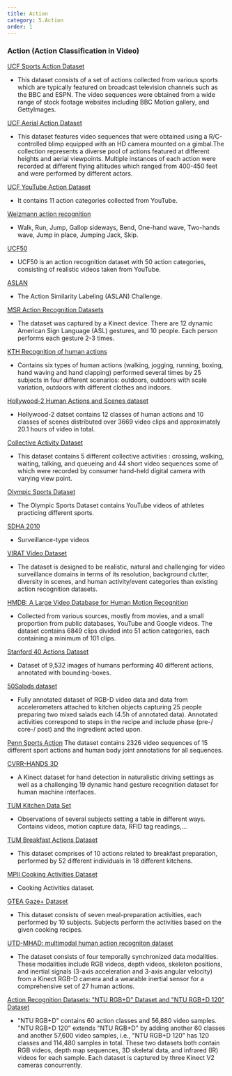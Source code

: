 ```yaml
---
title: Action 
category: 5.Action
order: 1
---
```



### Action (Action Classification in Video)

[UCF Sports Action Dataset](http://server.cs.ucf.edu/~vision/projects/action_mach/ucf_sports_actions.zip)
- This dataset consists of a set of actions collected from various sports which are typically featured on broadcast television channels such as the BBC and ESPN. The video sequences were obtained from a wide range of stock footage websites including BBC Motion gallery, and GettyImages.

[UCF Aerial Action Dataset](http://server.cs.ucf.edu/~vision/aerial/index.html)
- This dataset features video sequences that were obtained using a R/C-controlled blimp equipped with an HD camera mounted on a gimbal.The collection represents a diverse pool of actions featured at different heights and aerial viewpoints. Multiple instances of each action were recorded at different flying altitudes which ranged from 400-450 feet and were performed by different actors.

[UCF YouTube Action Dataset](http://server.cs.ucf.edu/~vision/projects/liujg/YouTube_Action_dataset.html)
- It contains 11 action categories collected from YouTube.

[Weizmann action recognition](https://www.wisdom.weizmann.ac.il/~vision/SpaceTimeActions.html)
- Walk, Run, Jump, Gallop sideways, Bend, One-hand wave, Two-hands wave, Jump in place, Jumping Jack, Skip.

[UCF50](http://server.cs.ucf.edu/~vision/data/UCF50.rar)
- UCF50 is an action recognition dataset with 50 action categories, consisting of realistic videos taken from YouTube.

[ASLAN](http://www.openu.ac.il/home/hassner/data/ASLAN/)
- The Action Similarity Labeling (ASLAN) Challenge.

[MSR Action Recognition Datasets](https://www.microsoft.com/en-us/research/people/zliu/?from=https%3A%2F%2Fresearch.microsoft.com%2Fen-us%2Fum%2Fpeople%2Fzliu%2Factionrecorsrc%2Fdefault.htm)
- The dataset was captured by a Kinect device. There are 12 dynamic American Sign Language (ASL) gestures, and 10 people. Each person performs each gesture 2-3 times.

[KTH Recognition of human actions](https://www.nada.kth.se/cvap/actions/)
- Contains six types of human actions (walking, jogging, running, boxing, hand waving and hand clapping) performed several times by 25 subjects in four different scenarios: outdoors, outdoors with scale variation, outdoors with different clothes and indoors.

[Hollywood-2 Human Actions and Scenes dataset](https://www.di.ens.fr/~laptev/download.html)
- Hollywood-2 datset contains 12 classes of human actions and 10 classes of scenes distributed over 3669 video clips and approximately 20.1 hours of video in total.

[Collective Activity Dataset](http://www.eecs.umich.edu/vision/activity-dataset.html)
- This dataset contains 5 different collective activities : crossing, walking, waiting, talking, and queueing and 44 short video sequences some of which were recorded by consumer hand-held digital camera with varying view point.

[Olympic Sports Dataset](http://vision.stanford.edu/Datasets/OlympicSports/)
- The Olympic Sports Dataset contains YouTube videos of athletes practicing different sports.

[SDHA 2010](http://cvrc.ece.utexas.edu/SDHA2010/)
- Surveillance-type videos

[VIRAT Video Dataset](https://viratdata.org/)
- The dataset is designed to be realistic, natural and challenging for video surveillance domains in terms of its resolution, background clutter, diversity in scenes, and human activity/event categories than existing action recognition datasets.

[HMDB: A Large Video Database for Human Motion Recognition](https://serre-lab.clps.brown.edu/resource/hmdb-a-large-human-motion-database/)
- Collected from various sources, mostly from movies, and a small proportion from public databases, YouTube and Google videos. The dataset contains 6849 clips divided into 51 action categories, each containing a minimum of 101 clips.

[Stanford 40 Actions Dataset](http://vision.stanford.edu/Datasets/40actions.html)
- Dataset of 9,532 images of humans performing 40 different actions, annotated with bounding-boxes.

[50Salads dataset](https://cvip.computing.dundee.ac.uk/datasets/foodpreparation/50salads/)
- Fully annotated dataset of RGB-D video data and data from accelerometers attached to kitchen objects capturing 25 people preparing two mixed salads each (4.5h of annotated data). Annotated activities correspond to steps in the recipe and include phase (pre-/ core-/ post) and the ingredient acted upon.

[Penn Sports Action](https://www.seas.upenn.edu/~menglong/acteme.html#dataset)
The dataset contains 2326 video sequences of 15 different sport actions and human body joint annotations for all sequences.


[CVRR-HANDS 3D](https://cvrr.ucsd.edu/LISA/hand.html)
- A Kinect dataset for hand detection in naturalistic driving settings as well as a challenging 19 dynamic hand gesture recognition dataset for human machine interfaces.

[TUM Kitchen Data Set](https://ias.in.tum.de/software/kitchen-activity-data)
- Observations of several subjects setting a table in different ways. Contains videos, motion capture data, RFID tag readings,...

[TUM Breakfast Actions Dataset](https://serre-lab.clps.brown.edu/resource/breakfast-actions-dataset/)
- This dataset comprises of 10 actions related to breakfast preparation, performed by 52 different individuals in 18 different kitchens.

[MPII Cooking Activities Dataset](https://www.mpi-inf.mpg.de/departments/computer-vision-and-machine-learning/research/human-activity-recognition/mpii-cooking-activities-dataset/)
- Cooking Activities dataset.

[GTEA Gaze+ Dataset](https://www.cc.gatech.edu/grads/a/afathi3/GTEA_Gaze_Website/GTEA_Gaze+.html)
- This dataset consists of seven meal-preparation activities, each performed by 10 subjects. Subjects perform the activities based on the given cooking recipes.

[UTD-MHAD: multimodal human action recogniton dataset](http://www.utdallas.edu/~kehtar/UTD-MHAD.html)
- The dataset consists of four temporally synchronized data modalities. These modalities include RGB videos, depth videos, skeleton positions, and inertial signals (3-axis acceleration and 3-axis angular velocity) from a Kinect RGB-D camera and a wearable inertial sensor for a comprehensive set of 27 human actions.

[Action Recognition Datasets: "NTU RGB+D" Dataset and "NTU RGB+D 120" Dataset](https://rose1.ntu.edu.sg/datasets/actionrecognition.asp)
- "NTU RGB+D" contains 60 action classes and 56,880 video samples. "NTU RGB+D 120" extends "NTU RGB+D" by adding another 60 classes and another 57,600 video samples, i.e., "NTU RGB+D 120" has 120 classes and 114,480 samples in total. These two datasets both contain RGB videos, depth map sequences, 3D skeletal data, and infrared (IR) videos for each sample. Each dataset is captured by three Kinect V2 cameras concurrently.